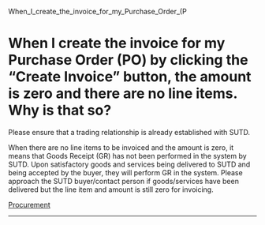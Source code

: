 When_I_create_the_invoice_for_my_Purchase_Order_(P



When I create the invoice for my Purchase Order (PO) by clicking the “Create Invoice” button, the amount is zero and there are no line items. Why is that so?
=============================================================================================================================================================

Please ensure that a trading relationship is already established with SUTD.

When there are no line items to be invoiced and the amount is zero, it means that Goods Receipt (GR) has not been performed in the system by SUTD. Upon satisfactory goods and services being delivered to SUTD and being accepted by the buyer, they will perform GR in the system. Please approach the SUTD buyer/contact person if goods/services have been delivered but the line item and amount is still zero for invoicing.

[Procurement](https://www.sutd.edu.sg/tag/procurement/)

---


